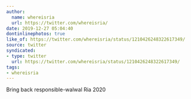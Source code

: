 ```yaml
---
author:
  name: whereisria
  url: https://twitter.com/whereisria/
date: 2019-12-27 05:04:40
dontinlinephotos: true
like_of: https://twitter.com/whereisria/status/1210426248322617349/
source: twitter
syndicated:
- type: twitter
  url: https://twitter.com/whereisria/status/1210426248322617349/
tags:
- whereisria
---
```


Bring back responsible-walwal Ria 2020